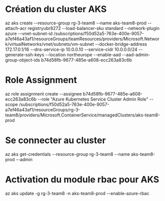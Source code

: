 # Création du cluster AKS
az aks create --resource-group rg-3-team8  --name aks-team8-prod --attach-acr registryubr8272 --load-balancer-sku standard --network-plugin azure --vnet-subnet-id /subscriptions/f50d52a5-763e-400e-9057-a7ef46a43af1/resourceGroups/teamResources/providers/Microsoft.Network/virtualNetworks/vnet/subnets/vm-subnet  --docker-bridge-address 172.17.0.1/16 --dns-service-ip 10.0.0.10 --service-cidr 10.0.0.0/24 --generate-ssh-keys --location northeurope --enable-aad --aad-admin-group-object-ids b74d58fb-9677-485e-a608-ecc263a83c6b

# Role Assignment
az role assignment create --assignee b74d58fb-9677-485e-a608-ecc263a83c6b --role "Azure Kubernetes Service Cluster Admin Role" --scope /subscriptions/f50d52a5-763e-400e-9057-a7ef46a43af1/resourceGroups/rg-3-team8/providers/Microsoft.ContainerService/managedClusters/aks-team8-prod

# Se connecter au cluster
az aks get-credentials --resource-group rg-3-team8 --name aks-team8-prod --admin

# Activation du module rbac pour AKS
az aks update -g rg-3-team8 -n aks-team8-prod --enable-azure-rbac
